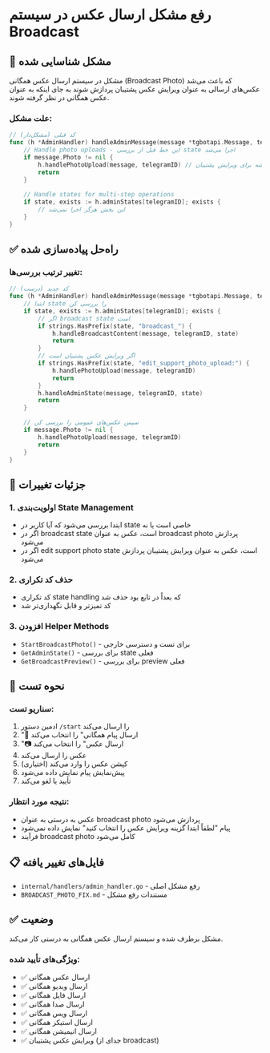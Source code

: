 # رفع مشکل ارسال عکس در سیستم Broadcast

## 🐛 مشکل شناسایی شده

مشکل در سیستم ارسال عکس همگانی (Broadcast Photo) که باعث می‌شد عکس‌های ارسالی به عنوان ویرایش عکس پشتیبان پردازش شوند به جای اینکه به عنوان عکس همگانی در نظر گرفته شوند.

### علت مشکل:
```go
// کد قبلی (مشکل‌دار)
func (h *AdminHandler) handleAdminMessage(message *tgbotapi.Message, telegramID int64) {
    // Handle photo uploads - این خط قبل از بررسی state اجرا می‌شد
    if message.Photo != nil {
        h.handlePhotoUpload(message, telegramID) // همیشه برای ویرایش پشتیبان
        return
    }
    
    // Handle states for multi-step operations
    if state, exists := h.adminStates[telegramID]; exists {
        // این بخش هرگز اجرا نمی‌شد
    }
}
```

## ✅ راه‌حل پیاده‌سازی شده

### تغییر ترتیب بررسی‌ها:
```go
// کد جدید (درست)
func (h *AdminHandler) handleAdminMessage(message *tgbotapi.Message, telegramID int64) {
    // ابتدا state را بررسی کن
    if state, exists := h.adminStates[telegramID]; exists {
        // اگر broadcast state است
        if strings.HasPrefix(state, "broadcast_") {
            h.handleBroadcastContent(message, telegramID, state)
            return
        }
        // اگر ویرایش عکس پشتیبان است
        if strings.HasPrefix(state, "edit_support_photo_upload:") {
            h.handlePhotoUpload(message, telegramID)
            return
        }
        h.handleAdminState(message, telegramID, state)
        return
    }

    // سپس عکس‌های عمومی را بررسی کن
    if message.Photo != nil {
        h.handlePhotoUpload(message, telegramID)
        return
    }
}
```

## 🔧 جزئیات تغییرات

### 1. **اولویت‌بندی State Management**
- ابتدا بررسی می‌شود که آیا کاربر در state خاصی است یا نه
- اگر در broadcast state است، عکس به عنوان broadcast photo پردازش می‌شود
- اگر در edit support photo state است، عکس به عنوان ویرایش پشتیبان پردازش می‌شود

### 2. **حذف کد تکراری**
- کد تکراری state handling که بعداً در تابع بود حذف شد
- کد تمیزتر و قابل نگهداری‌تر شد

### 3. **افزودن Helper Methods**
- `StartBroadcastPhoto()` - برای تست و دسترسی خارجی
- `GetAdminState()` - برای بررسی state فعلی
- `GetBroadcastPreview()` - برای بررسی preview فعلی

## 🧪 نحوه تست

### سناریو تست:
1. ادمین دستور `/start` را ارسال می‌کند
2. "📢 ارسال پیام همگانی" را انتخاب می‌کند
3. "📷 ارسال عکس" را انتخاب می‌کند
4. عکس را ارسال می‌کند
5. کپشن عکس را وارد می‌کند (اختیاری)
6. پیش‌نمایش پیام نمایش داده می‌شود
7. تأیید یا لغو می‌کند

### نتیجه مورد انتظار:
- عکس به درستی به عنوان broadcast photo پردازش می‌شود
- پیام "لطفاً ابتدا گزینه ویرایش عکس را انتخاب کنید" نمایش داده نمی‌شود
- فرآیند broadcast photo کامل می‌شود

## 📋 فایل‌های تغییر یافته

- `internal/handlers/admin_handler.go` - رفع مشکل اصلی
- `BROADCAST_PHOTO_FIX.md` - مستندات رفع مشکل

## ✅ وضعیت

مشکل برطرف شده و سیستم ارسال عکس همگانی به درستی کار می‌کند.

### ویژگی‌های تأیید شده:
- ✅ ارسال عکس همگانی
- ✅ ارسال ویدیو همگانی  
- ✅ ارسال فایل همگانی
- ✅ ارسال صدا همگانی
- ✅ ارسال ویس همگانی
- ✅ ارسال استیکر همگانی
- ✅ ارسال انیمیشن همگانی
- ✅ ویرایش عکس پشتیبان (جدای از broadcast)

